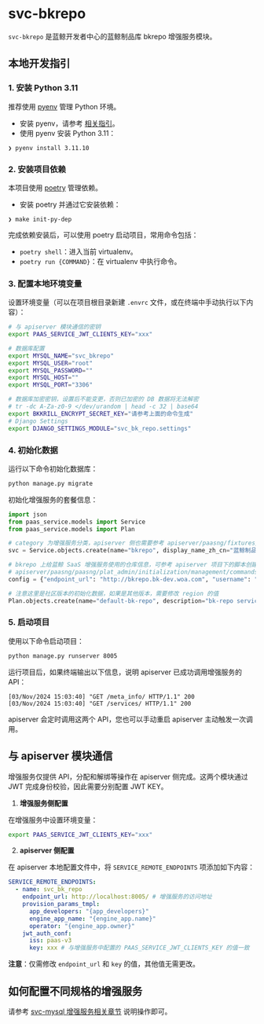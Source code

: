 # svc-bkrepo

`svc-bkrepo` 是蓝鲸开发者中心的蓝鲸制品库 bkrepo 增强服务模块。

## 本地开发指引

### 1. 安装 Python 3.11

推荐使用 [pyenv](https://github.com/pyenv/pyenv) 管理 Python 环境。

- 安装 pyenv，请参考 [相关指引](https://github.com/pyenv/pyenv#getting-pyenv)。
- 使用 pyenv 安装 Python 3.11：

```shell
❯ pyenv install 3.11.10
```

### 2. 安装项目依赖

本项目使用 [poetry](https://python-poetry.org/) 管理依赖。

- 安装 poetry 并通过它安装依赖：

```shell
❯ make init-py-dep
```

完成依赖安装后，可以使用 poetry 启动项目，常用命令包括：

- `poetry shell`：进入当前 virtualenv。
- `poetry run {COMMAND}`：在 virtualenv 中执行命令。

### 3. 配置本地环境变量

设置环境变量（可以在项目根目录新建 `.envrc` 文件，或在终端中手动执行以下内容）：

```bash
# 与 apiserver 模块通信的密钥
export PAAS_SERVICE_JWT_CLIENTS_KEY="xxx"

# 数据库配置
export MYSQL_NAME="svc_bkrepo"
export MYSQL_USER="root"
export MYSQL_PASSWORD=""
export MYSQL_HOST=""
export MYSQL_PORT="3306"

# 数据库加密密钥，设置后不能变更，否则已加密的 DB 数据将无法解密
# tr -dc A-Za-z0-9 </dev/urandom | head -c 32 | base64
export BKKRILL_ENCRYPT_SECRET_KEY="请参考上面的命令生成"
# Django Settings
export DJANGO_SETTINGS_MODULE="svc_bk_repo.settings"
```

### 4. 初始化数据

运行以下命令初始化数据库：

```bash
python manage.py migrate
```

初始化增强服务的套餐信息：

```python
import json
from paas_service.models import Service
from paas_service.models import Plan

# category 为增强服务分类，apiserver 侧也需要参考 apiserver/paasng/fixtures/services.yaml 初始化增强服务分类
svc = Service.objects.create(name="bkrepo", display_name_zh_cn="蓝鲸制品库", display_name_en="svc-bk-repo", category=1, logo="http://example.com", available_languages="python,golang,nodejs")

# bkrepo 上给蓝鲸 SaaS 增强服务使用的仓库信息，可参考 apiserver 项目下的脚本创建 bkrepo 仓库
# apiserver/paasng/paasng/plat_admin/initialization/management/commands/init_bkrepo.py
config = {"endpoint_url": "http://bkrepo.bk-dev.woa.com", "username": "bksaas-addons", "password": "blueking", "project": "bksaas-addons"}

# 注意这里是社区版本的初始化数据，如果是其他版本，需要修改 region 的值
Plan.objects.create(name="default-bk-repo", description="bk-repo service", is_active=True, service_id=svc.uuid, properties={ "region":"default"}, config=json.dumps(config))
```

### 5. 启动项目

使用以下命令启动项目：

```bash
python manage.py runserver 8005
```

运行项目后，如果终端输出以下信息，说明 apiserver 已成功调用增强服务的 API：

```
[03/Nov/2024 15:03:40] "GET /meta_info/ HTTP/1.1" 200
[03/Nov/2024 15:03:40] "GET /services/ HTTP/1.1" 200
```

apiserver 会定时调用这两个 API，您也可以手动重启 apiserver 主动触发一次调用。

## 与 apiserver 模块通信

增强服务仅提供 API，分配和解绑等操作在 apiserver 侧完成。这两个模块通过 JWT 完成身份校验，因此需要分别配置 JWT KEY。

1. **增强服务侧配置**

在增强服务中设置环境变量：

```bash
export PAAS_SERVICE_JWT_CLIENTS_KEY="xxx"
```

2. **apiserver 侧配置**

在 apiserver 本地配置文件中，将 `SERVICE_REMOTE_ENDPOINTS` 项添加如下内容：

```yaml
SERVICE_REMOTE_ENDPOINTS:
  - name: svc_bk_repo
    endpoint_url: http://localhost:8005/ # 增强服务的访问地址
    provision_params_tmpl:
      app_developers: "{app_developers}"
      engine_app_name: "{engine_app.name}"
      operator: "{engine_app.owner}"
    jwt_auth_conf:
      iss: paas-v3
      key: xxx # 与增强服务中配置的 PAAS_SERVICE_JWT_CLIENTS_KEY 的值一致
```

**注意**：仅需修改 `endpoint_url` 和 `key` 的值，其他值无需更改。

## 如何配置不同规格的增强服务

请参考 [svc-mysql 增强服务相关章节](../svc-mysql/README.md#如何配置不同规格的增强服务) 说明操作即可。
